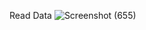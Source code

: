Read Data
![Screenshot (655)](https://github.com/dsnmel/tugas-tambahan-prak-web/assets/95360813/770de623-56f5-46a3-8d32-4b98b5fa084f)
